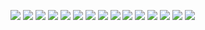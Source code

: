 ![](image/02_小程序配置和架构/0001.jpg)
![](image/02_小程序配置和架构/0002.jpg)
![](image/02_小程序配置和架构/0003.jpg)
![](image/02_小程序配置和架构/0004.jpg)
![](image/02_小程序配置和架构/0005.jpg)
![](image/02_小程序配置和架构/0006.jpg)
![](image/02_小程序配置和架构/0007.jpg)
![](image/02_小程序配置和架构/0008.jpg)
![](image/02_小程序配置和架构/0009.jpg)
![](image/02_小程序配置和架构/0010.jpg)
![](image/02_小程序配置和架构/0011.jpg)
![](image/02_小程序配置和架构/0012.jpg)
![](image/02_小程序配置和架构/0013.jpg)
![](image/02_小程序配置和架构/0014.jpg)
![](image/02_小程序配置和架构/0015.jpg)
